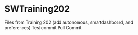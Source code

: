 # SWTraining202
Files from Training 202 (add autonomous, smartdashboard, and preferences)
Test commit
Pull Commit

